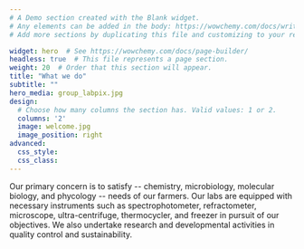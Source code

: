 ```yaml
---
# A Demo section created with the Blank widget.
# Any elements can be added in the body: https://wowchemy.com/docs/writing-markdown-latex/
# Add more sections by duplicating this file and customizing to your requirements.

widget: hero  # See https://wowchemy.com/docs/page-builder/
headless: true  # This file represents a page section.
weight: 20  # Order that this section will appear.
title: "What we do"
subtitle: ""
hero_media: group_labpix.jpg
design:
  # Choose how many columns the section has. Valid values: 1 or 2.
  columns: '2'
  image: welcome.jpg
  image_position: right
advanced:
  css_style:
  css_class:
---
```

Our primary concern is to satisfy -- chemistry, microbiology, molecular biology, and phycology -- needs of our farmers. Our labs are equipped with necessary instruments such as spectrophotometer, refractometer, microscope, ultra-centrifuge, thermocycler, and freezer in pursuit of our objectives. We also undertake research and developmental activities in quality control and sustainability.


